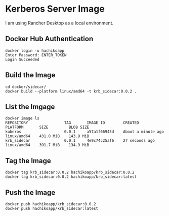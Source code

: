 # Kerberos Server Image

I am using Rancher Desktop as a local environment.

## Docker Hub Authentication

```
docker login -u hachikoapp
Enter Password: ENTER_TOKEN
Login Succeeded
```

## Build the Image

```
cd docker/sidecar/
docker build --platform linux/amd64 -t krb_sidecar:0.0.2 .
```

## List the Imgage

```
docker image ls
REPOSITORY                TAG       IMAGE ID        CREATED               PLATFORM       SIZE         BLOB SIZE
kuberos                   0.0.1     a57a1f66945d    About a minute ago    linux/amd64    431.0 MiB    143.9 MiB
krb_sidecar               0.0.1     4e9c74c25af6    27 seconds ago    linux/amd64    391.7 MiB    134.9 MiB
```

## Tag the Image

```
docker tag krb_sidecar:0.0.2 hachikoapp/krb_sidecar:0.0.2
docker tag krb_sidecar:0.0.2 hachikoapp/krb_sidecar:latest
```

## Push the Image

```
docker push hachikoapp/krb_sidecar:0.0.2
docker push hachikoapp/krb_sidecar:latest
```
